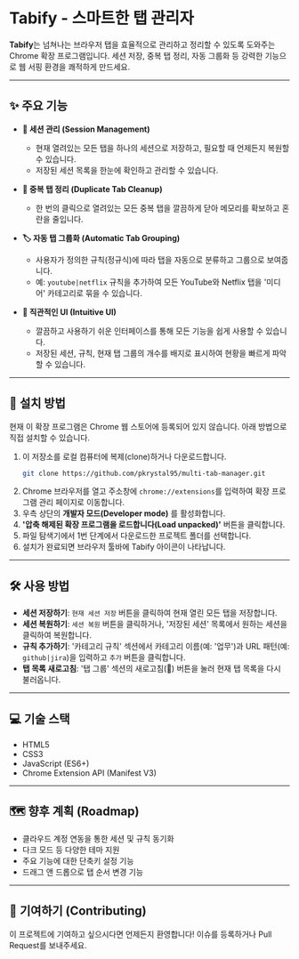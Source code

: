 # Tabify - 스마트한 탭 관리자

<!-- TODO: 스크린샷 이미지로 교체해주세요 -->

**Tabify**는 넘쳐나는 브라우저 탭을 효율적으로 관리하고 정리할 수 있도록 도와주는 Chrome 확장 프로그램입니다. 세션 저장, 중복 탭 정리, 자동 그룹화 등 강력한 기능으로 웹 서핑 환경을 쾌적하게 만드세요.

---

## ✨ 주요 기능

- **💾 세션 관리 (Session Management)**

  - 현재 열려있는 모든 탭을 하나의 세션으로 저장하고, 필요할 때 언제든지 복원할 수 있습니다.
  - 저장된 세션 목록을 한눈에 확인하고 관리할 수 있습니다.

- **🧹 중복 탭 정리 (Duplicate Tab Cleanup)**

  - 한 번의 클릭으로 열려있는 모든 중복 탭을 깔끔하게 닫아 메모리를 확보하고 혼란을 줄입니다.

- **🏷️ 자동 탭 그룹화 (Automatic Tab Grouping)**

  - 사용자가 정의한 규칙(정규식)에 따라 탭을 자동으로 분류하고 그룹으로 보여줍니다.
  - 예: `youtube|netflix` 규칙을 추가하여 모든 YouTube와 Netflix 탭을 '미디어' 카테고리로 묶을 수 있습니다.

- **📑 직관적인 UI (Intuitive UI)**
  - 깔끔하고 사용하기 쉬운 인터페이스를 통해 모든 기능을 쉽게 사용할 수 있습니다.
  - 저장된 세션, 규칙, 현재 탭 그룹의 개수를 배지로 표시하여 현황을 빠르게 파악할 수 있습니다.

---

## 🚀 설치 방법

현재 이 확장 프로그램은 Chrome 웹 스토어에 등록되어 있지 않습니다. 아래 방법으로 직접 설치할 수 있습니다.

1.  이 저장소를 로컬 컴퓨터에 복제(clone)하거나 다운로드합니다.
    ```bash
    git clone https://github.com/pkrystal95/multi-tab-manager.git
    ```
2.  Chrome 브라우저를 열고 주소창에 `chrome://extensions`를 입력하여 확장 프로그램 관리 페이지로 이동합니다.
3.  우측 상단의 **개발자 모드(Developer mode)** 를 활성화합니다.
4.  **'압축 해제된 확장 프로그램을 로드합니다(Load unpacked)'** 버튼을 클릭합니다.
5.  파일 탐색기에서 1번 단계에서 다운로드한 프로젝트 폴더를 선택합니다.
6.  설치가 완료되면 브라우저 툴바에 Tabify 아이콘이 나타납니다.

---

## 🛠️ 사용 방법

- **세션 저장하기**: `현재 세션 저장` 버튼을 클릭하여 현재 열린 모든 탭을 저장합니다.
- **세션 복원하기**: `세션 복원` 버튼을 클릭하거나, '저장된 세션' 목록에서 원하는 세션을 클릭하여 복원합니다.
- **규칙 추가하기**: '카테고리 규칙' 섹션에서 카테고리 이름(예: '업무')과 URL 패턴(예: `github|jira`)을 입력하고 `추가` 버튼을 클릭합니다.
- **탭 목록 새로고침**: '탭 그룹' 섹션의 새로고침(🔄) 버튼을 눌러 현재 탭 목록을 다시 불러옵니다.

---

## 💻 기술 스택

- HTML5
- CSS3
- JavaScript (ES6+)
- Chrome Extension API (Manifest V3)

---

## 🗺️ 향후 계획 (Roadmap)

- 클라우드 계정 연동을 통한 세션 및 규칙 동기화
- 다크 모드 등 다양한 테마 지원
- 주요 기능에 대한 단축키 설정 기능
- 드래그 앤 드롭으로 탭 순서 변경 기능

---

## 🤝 기여하기 (Contributing)

이 프로젝트에 기여하고 싶으시다면 언제든지 환영합니다! 이슈를 등록하거나 Pull Request를 보내주세요.

